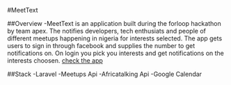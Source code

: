 #MeetText

##Overview
-MeetText is an application built during the forloop hackathon by team apex. The notifies developers, tech enthusiats and people of different meetups happening in nigeria for interests selected. The app gets users to sign in through facebook and supplies the number to get notifications on. On login you pick you interests and get notifications on the interests choosen. 
[check the app](http://apex.foorlopunilag.com/)

##Stack
-Laravel
-Meetups Api
-Africatalking Api
-Google Calendar

